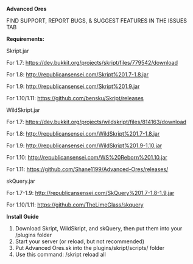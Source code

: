 **Advanced Ores**

FIND SUPPORT, REPORT BUGS, & SUGGEST FEATURES IN THE ISSUES TAB



**Requirements:**

Skript.jar

For 1.7: https://dev.bukkit.org/projects/skript/files/779542/download

For 1.8: http://republicansensei.com/Skript%201.7-1.8.jar

For 1.9: http://republicansensei.com/Skript%201.9.jar

For 1.10/1.11: https://github.com/bensku/Skript/releases


WildSkript.jar

For 1.7: https://dev.bukkit.org/projects/wildskript/files/814163/download

For 1.8: http://republicansensei.com/WildSkript%201.7-1.8.jar

For 1.9: http://republicansensei.com/WildSkript%201.9-1.10.jar

For 1.10: http://republicansensei.com/WS%20Reborn%201.10.jar

For 1.11: https://github.com/Shane1199/Advanced-Ores/releases/


skQuery.jar

For 1.7-1.9: http://republicansensei.com/SkQuery%201.7-1.8-1.9.jar

For 1.10/1.11: https://github.com/TheLimeGlass/skquery



**Install Guide**

1. Download Skript, WildSkript, and skQuery, then put them into your /plugins folder
2. Start your server (or reload, but not recommended)
3. Put Advanced Ores.sk into the plugins/skript/scripts/ folder
4. Use this command: /skript reload all
